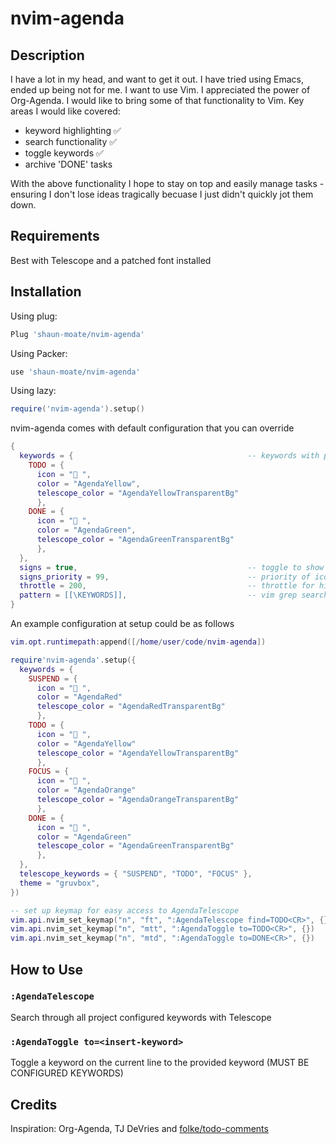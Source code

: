 # nvim-agenda

## Description
I have a lot in my head, and want to get it out.  I have tried using Emacs, ended up being not for me.  I want to use Vim.  I appreciated the power of Org-Agenda.  I would like to bring some of that functionality to Vim.  Key areas I would like covered:
 - keyword highlighting :white_check_mark:
 - search functionality :white_check_mark: 
 - toggle keywords :white_check_mark: 
 - archive 'DONE' tasks

With the above functionality I hope to stay on top and easily manage tasks - ensuring I don't lose ideas tragically becuase I just didn't quickly jot them down.


## Requirements
Best with Telescope and a patched font installed


## Installation

Using plug:
```lua
Plug 'shaun-moate/nvim-agenda'
```

Using Packer:
```lua
use 'shaun-moate/nvim-agenda'
```

Using lazy:
```lua
require('nvim-agenda').setup()
```

nvim-agenda comes with default configuration that you can override
```lua
{
  keywords = {                                       -- keywords with patch font icon and colorscheme
    TODO = { 
      icon = " ", 
      color = "AgendaYellow",                        
      telescope_color = "AgendaYellowTransparentBg"
      },  
    DONE = { 
      icon = " ", 
      color = "AgendaGreen",
      telescope_color = "AgendaGreenTransparentBg"
      },
  },
  signs = true,                                      -- toggle to show icons  
  signs_priority = 99,                               -- priority of icons
  throttle = 200,                                    -- throttle for highlight loop
  pattern = [[\KEYWORDS]],                           -- vim grep search pattern
}
```

An example configuration at setup could be as follows
```lua
vim.opt.runtimepath:append([/home/user/code/nvim-agenda])

require'nvim-agenda'.setup({
  keywords = {
    SUSPEND = { 
      icon = "󱍥 ", 
      color = "AgendaRed" 
      telescope_color = "AgendaRedTransparentBg"
      },
    TODO = { 
      icon = " ", 
      color = "AgendaYellow" 
      telescope_color = "AgendaYellowTransparentBg"
      },
    FOCUS = { 
      icon = "󰈸 ", 
      color = "AgendaOrange" 
      telescope_color = "AgendaOrangeTransparentBg"
      },
    DONE = { 
      icon = " ", 
      color = "AgendaGreen" 
      telescope_color = "AgendaGreenTransparentBg"
      },
  },
  telescope_keywords = { "SUSPEND", "TODO", "FOCUS" },
  theme = "gruvbox",
})

-- set up keymap for easy access to AgendaTelescope
vim.api.nvim_set_keymap("n", "ft", ":AgendaTelescope find=TODO<CR>", {})
vim.api.nvim_set_keymap("n", "mtt", ":AgendaToggle to=TODO<CR>", {})
vim.api.nvim_set_keymap("n", "mtd", ":AgendaToggle to=DONE<CR>", {})
```


## How to Use
### `:AgendaTelescope`
Search through all project configured keywords with Telescope


### `:AgendaToggle to=<insert-keyword>`
Toggle a keyword on the current line to the provided keyword (MUST BE CONFIGURED KEYWORDS)


## Credits
Inspiration: Org-Agenda, TJ DeVries and [folke/todo-comments](https://github.com/folke/todo-comments.nvim/tree/main)
